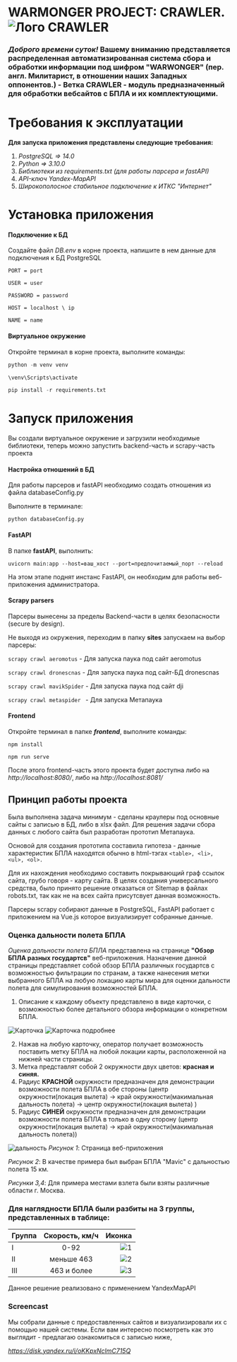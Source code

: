 # WARMONGER PROJECT: CRAWLER.![Лого CRAWLER](/uav.png)

### *Доброго времени суток!* **Вашему вниманию** представляется распределенная автоматизированная система сбора и обработки информации под шифром "**WARWONGER**" (пер. англ. Милитарист, в отношении наших Западных оппонентов.) - **Ветка CRAWLER** - модуль предназначенный для обработки вебсайтов с БПЛА и их комплектующими. ###

# Требования к эксплуатации
**Для запуска приложения представлены следующие требования:**
1) *PostgreSQL => 14.0*
2) *Python => 3.10.0*
3) *Библиотеки из requirements.txt (для работы парсера и fastAPI)*
4) *API-ключ Yandex-MapAPI*
5) *Широкополосное стабильное подключение к ИТКС "Интернет"*

# Установка приложения

#### Подключение к БД

Создайте файл *DB.env* в корне проекта, напишите в нем данные для подключения к БД PostgreSQL

`PORT = port `

`USER = user `

`PASSWORD = password `

`HOST = localhost \ ip `

`NAME = name`

#### Виртуальное окружение

Откройте терминал в корне проекта, выполните команды:
```python
python -m venv venv

\venv\Scripts\activate

pip install -r requirements.txt
```
# Запуск приложения

Вы создали виртуальное окружение и загрузили необходимые библиотеки, теперь можно запустить backend-часть и scrapy-часть проекта

#### Настройка отношений в БД

Для работы парсеров и fastAPI необходимо создать отношения из файла databaseConfig.py

Выполните в терминале:

`python databaseConfig.py`

#### FastAPI

В папке **fastAPI**, выполнить:

`uvicorn main:app --host=ваш_хост --port=предпочитаемый_порт --reload`

На этом этапе поднят инстанс FastAPI, он необходим для работы веб-приложения администратора.

#### Scrapy parsers

Парсеры вынесены за пределы Backend-части в целях безопасности (secure by design).

Не выходя из окружения, переходим в папку **sites** запускаем на выбор парсеры:

`scrapy crawl aeromotus` - Для запуска паука под сайт aeromotus

`scrapy crawl dronescnas` - Для запуска паука под сайт-БД dronescnas

`scrapy crawl mavikSpider` - Для запуска паука под сайт dji

`scrapy crawl metaspider ` - Для запуска Метапаука

#### Frontend

Откройте терминал в папке ***frontend***, выполните команды:

`npm install`

`npm run serve`

После этого frontend-часть этого проекта будет доступна либо на *http://localhost:8080/*, либо на *http://localhost:8081/*

## Принцип работы проекта

Была выполнена задача минимум - сделаны краулеры под основные сайты с записью в БД, либо в xlsx файл. Для решения задачи сбора данных с любого сайта был разработан прототип Метапаука.

Основой для создания прототипа составила гипотеза - данные характеристик БПЛА находятся обычно в html-тэгах `<table>, <li>, <ul>, <ol>.`

Для их нахождения необходимо составить покрывающий граф ссылок сайта, грубо говоря - карту сайта. В целях создания универсального средства, было принято решение отказаться от Sitemap в файлах robots.txt, так как не на всех сайта присутсвует данная возможность.

Парсеры scrapy собирают данные в PostgreSQL, FastAPI работает с приложением на Vue.js которое визуализирует собранные данные.

### Оценка дальности полета БПЛА
*Оценка дальности полета БПЛА* представлена на странице **"Обзор БПЛА разных государтсв"** веб-приложения. Назначение данной страницы представляет собой обзор БПЛА различных государтсв с возможностью фильтрации по странам, а также нанесения метки выбранного БПЛА на любую локацию карты мира для оценки дальности полета для симулирования возможностей БПЛА. 
1. Описание к каждому объекту представлено в виде карточки, с возможностью более детального обзора информации о конкретном БПЛА. 

![Карточка](/hawk.png) ![Карточка подробнее](/hawk_ext.png)

2. Нажав на любую карточку, оператор получает возможность поставить метку БПЛА на любой локации карты, расположенной на нижней части страницы. 
3. Метка представлят собой 2 окружности двух цветов: **красная и синяя.**
4. Радиус **КРАСНОЙ** окружности предназначен для демонстрации возможности полета БПЛА в обе стороны (центр окружности(локация вылета) -> край окружности(макимальная дальность полета) -> центр окружности(локация вылета) )
5. Радиус **СИНЕЙ** окружности предназначен для демонстрации возможности полета БПЛА в только в одну сторону (центр окружности(локация вылета) -> край окружности(макимальная дальность полета))

![дальность](/range.png)
*Рисунок 1*: Страница веб-приложения

*Рисунок 2*: В качестве примера был выбран БПЛА "Мavic" с дальностью полета 15 км.

*Рисунки 3,4*: Для примера местами взлета были взяты различные области г. Москва.

### Для наглядности БПЛА были разбиты на 3 группы, представленных в таблице: ###

| Группа      | Скорость, км/ч  | Иконка |
| ------------- |:------------------:| -----:|
| I     | 0-92    | ![1](/dronesmall.png)|
| II     | меньше 463 |  ![2](/uavmid.png) |
| III  | 463 и более|    ![3](/uavlarge.png) |

Данное решение реализовано с применением YandexMapAPI
### Screencast

Мы собрали данные с предоставленных сайтов и визуализировали их с помощью нашей системы. Если вам интересно посмотреть как это выглядит - предлагаю ознакомиться с записью ниже,

*https://disk.yandex.ru/i/oKKpxNclmC715Q*
